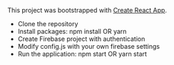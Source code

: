 This project was bootstrapped with [Create React App](https://github.com/facebookincubator/create-react-app).

- Clone the repository
- Install packages: npm install OR yarn
- Create Firebase project with authentication
- Modify config.js with your own firebase settings
- Run the application: npm start OR yarn start
